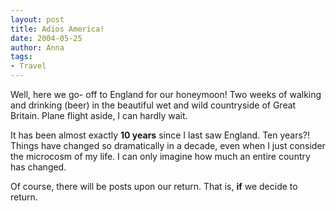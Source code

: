 ```yaml
---
layout: post
title: Adios America!
date: 2004-05-25
author: Anna
tags:
- Travel
---
```


<p>Well, here we go- off to England for our honeymoon! Two weeks of
walking and drinking (beer) in the beautiful wet and wild countryside
of Great Britain. Plane flight aside, I can hardly wait.</p>
<p>It has been almost exactly <b>10 years</b> since I last saw England.
Ten years?! Things have changed so dramatically in a decade, even when
I just consider the microcosm of my life. I can only imagine how much
an entire country has changed.</p>
<p>Of course, there will be posts upon our return. That is, <b>if</b>
we decide to return. </p>